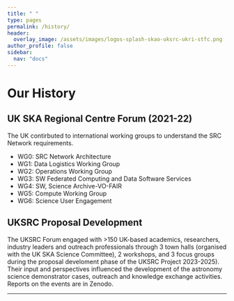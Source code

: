 ```yaml
---
title: " "
type: pages
permalink: /history/
header:
  overlay_image: /assets/images/logos-splash-skao-uksrc-ukri-stfc.png
author_profile: false
sidebar: 
  nav: "docs"
---
```

# Our History # 
## UK SKA Regional Centre Forum (2021-22) ##
<p> The UK contirbuted to international working groups to understand the SRC Network requirements.  <br>

* WG0: SRC Network Architecture	 <br>
* WG1: Data Logistics Working Group	 <br>
* WG2: Operations Working Group	 <br>
* WG3: SW Federated Computing and Data Software Services	 <br>
* WG4: SW, Science Archive-VO-FAIR	 <br>
* WG5: Compute Working Group	 <br>
* WG6: Science User Engagement <br> </p>

## UKSRC Proposal Development ##
The UKSRC Forum engaged with >150 UK-based academics, researchers, industry leaders and outreach professionals through 3 town halls (organised with the UK SKA Science Committee), 2 workshops, and 3 focus groups during the proposal develoment phase of the UKSRC Project 2023-2025). Their input and perspectives influenced the development of the astronomy science demonstrator cases, outreach and knowledge exchange activities. Reports on the events are in Zenodo.

---
